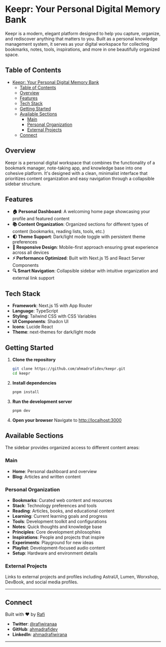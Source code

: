 # Keepr: Your Personal Digital Memory Bank

Keepr is a modern, elegant platform designed to help you capture, organize, and rediscover anything that matters to you. Built as a personal knowledge management system, it serves as your digital workspace for collecting bookmarks, notes, tools, inspirations, and more in one beautifully organized space.

## Table of Contents

- [Keepr: Your Personal Digital Memory Bank](#keepr-your-personal-digital-memory-bank)
  - [Table of Contents](#table-of-contents)
  - [Overview](#overview)
  - [Features](#features)
  - [Tech Stack](#tech-stack)
  - [Getting Started](#getting-started)
  - [Available Sections](#available-sections)
    - [Main](#main)
    - [Personal Organization](#personal-organization)
    - [External Projects](#external-projects)
  - [Connect](#connect)

## Overview

Keepr is a personal digital workspace that combines the functionality of a bookmark manager, note-taking app, and knowledge base into one cohesive platform. It's designed with a clean, minimalist interface that prioritizes content organization and easy navigation through a collapsible sidebar structure.

## Features

- **🏠 Personal Dashboard**: A welcoming home page showcasing your profile and featured content
- **📚 Content Organization**: Organized sections for different types of content (bookmarks, reading lists, tools, etc.)
- **🌓 Theme Support**: Dark/light mode toggle with persistent theme preferences
- **📱 Responsive Design**: Mobile-first approach ensuring great experience across all devices
- **⚡ Performance Optimized**: Built with Next.js 15 and React Server Components
- **🔍 Smart Navigation**: Collapsible sidebar with intuitive organization and external link support

## Tech Stack

- **Framework**: Next.js 15 with App Router
- **Language**: TypeScript
- **Styling**: Tailwind CSS with CSS Variables
- **UI Components**: Shadcn UI
- **Icons**: Lucide React
- **Theme**: next-themes for dark/light mode


## Getting Started

1. **Clone the repository**
   ```bash
   git clone https://github.com/ahmadrafidev/keepr.git
   cd keepr
   ```

2. **Install dependencies**
   ```bash
   pnpm install
   ```

3. **Run the development server**
   ```bash
   pnpm dev
   ```

4. **Open your browser**
   Navigate to [http://localhost:3000](http://localhost:3000)

## Available Sections

The sidebar provides organized access to different content areas:

### Main
- **Home**: Personal dashboard and overview
- **Blog**: Articles and written content

### Personal Organization
- **Bookmarks**: Curated web content and resources
- **Stack**: Technology preferences and tools
- **Reading**: Articles, books, and educational content
- **Learning**: Current learning goals and progress
- **Tools**: Development toolkit and configurations
- **Notes**: Quick thoughts and knowledge base
- **Principles**: Core development philosophies
- **Inspirations**: People and projects that inspire
- **Experiments**: Playground for new ideas
- **Playlist**: Development-focused audio content
- **Setup**: Hardware and environment details

### External Projects
Links to external projects and profiles including AstraUI, Lumen, Worxshop, DevBook, and social media profiles.

---

## Connect 

Built with ❤️ by [Rafi](https://x.com/rafiwiranaa)

- **Twitter**: [@rafiwiranaa](https://x.com/rafiwiranaa)
- **GitHub**: [ahmadrafidev](https://github.com/ahmadrafidev)
- **LinkedIn**: [ahmadrafiwirana](https://www.linkedin.com/in/ahmadrafiwirana/)

---
